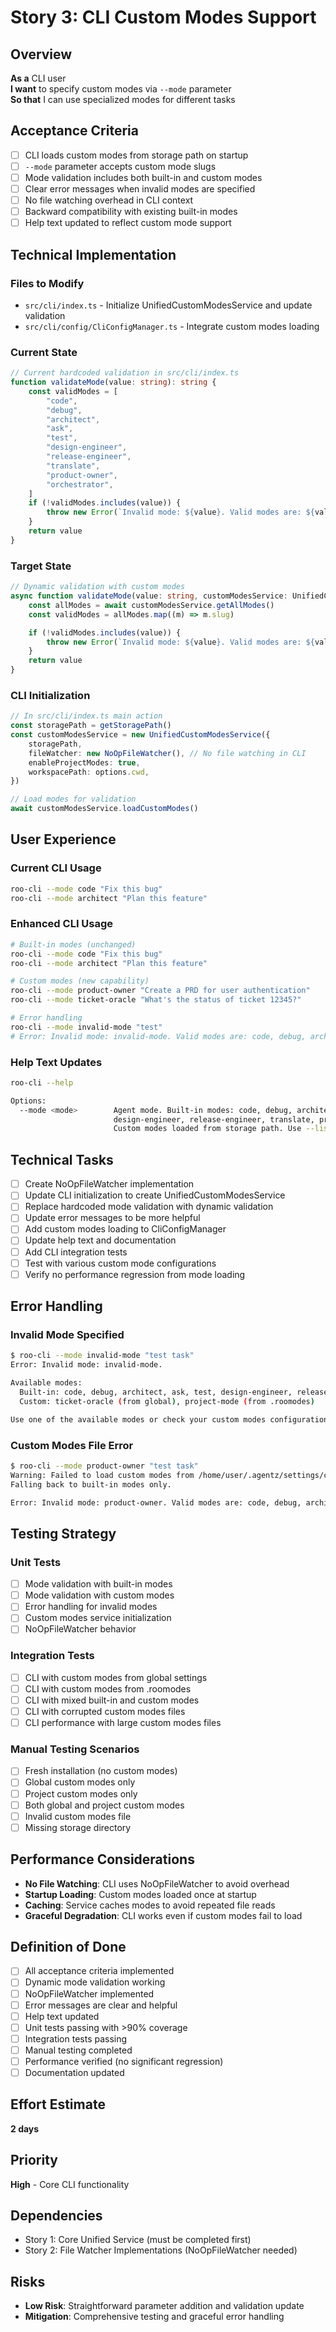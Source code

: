# Story 3: CLI Custom Modes Support

## Overview

**As a** CLI user  
**I want** to specify custom modes via `--mode` parameter  
**So that** I can use specialized modes for different tasks

## Acceptance Criteria

- [ ] CLI loads custom modes from storage path on startup
- [ ] `--mode` parameter accepts custom mode slugs
- [ ] Mode validation includes both built-in and custom modes
- [ ] Clear error messages when invalid modes are specified
- [ ] No file watching overhead in CLI context
- [ ] Backward compatibility with existing built-in modes
- [ ] Help text updated to reflect custom mode support

## Technical Implementation

### Files to Modify

- `src/cli/index.ts` - Initialize UnifiedCustomModesService and update validation
- `src/cli/config/CliConfigManager.ts` - Integrate custom modes loading

### Current State

```typescript
// Current hardcoded validation in src/cli/index.ts
function validateMode(value: string): string {
	const validModes = [
		"code",
		"debug",
		"architect",
		"ask",
		"test",
		"design-engineer",
		"release-engineer",
		"translate",
		"product-owner",
		"orchestrator",
	]
	if (!validModes.includes(value)) {
		throw new Error(`Invalid mode: ${value}. Valid modes are: ${validModes.join(", ")}`)
	}
	return value
}
```

### Target State

```typescript
// Dynamic validation with custom modes
async function validateMode(value: string, customModesService: UnifiedCustomModesService): Promise<string> {
	const allModes = await customModesService.getAllModes()
	const validModes = allModes.map((m) => m.slug)

	if (!validModes.includes(value)) {
		throw new Error(`Invalid mode: ${value}. Valid modes are: ${validModes.join(", ")}`)
	}
	return value
}
```

### CLI Initialization

```typescript
// In src/cli/index.ts main action
const storagePath = getStoragePath()
const customModesService = new UnifiedCustomModesService({
	storagePath,
	fileWatcher: new NoOpFileWatcher(), // No file watching in CLI
	enableProjectModes: true,
	workspacePath: options.cwd,
})

// Load modes for validation
await customModesService.loadCustomModes()
```

## User Experience

### Current CLI Usage

```bash
roo-cli --mode code "Fix this bug"
roo-cli --mode architect "Plan this feature"
```

### Enhanced CLI Usage

```bash
# Built-in modes (unchanged)
roo-cli --mode code "Fix this bug"
roo-cli --mode architect "Plan this feature"

# Custom modes (new capability)
roo-cli --mode product-owner "Create a PRD for user authentication"
roo-cli --mode ticket-oracle "What's the status of ticket 12345?"

# Error handling
roo-cli --mode invalid-mode "test"
# Error: Invalid mode: invalid-mode. Valid modes are: code, debug, architect, ask, test, design-engineer, release-engineer, translate, product-owner, orchestrator, ticket-oracle
```

### Help Text Updates

```bash
roo-cli --help

Options:
  --mode <mode>        Agent mode. Built-in modes: code, debug, architect, ask, test,
                       design-engineer, release-engineer, translate, product-owner, orchestrator.
                       Custom modes loaded from storage path. Use --list-modes to see all available modes.
```

## Technical Tasks

- [ ] Create NoOpFileWatcher implementation
- [ ] Update CLI initialization to create UnifiedCustomModesService
- [ ] Replace hardcoded mode validation with dynamic validation
- [ ] Update error messages to be more helpful
- [ ] Add custom modes loading to CliConfigManager
- [ ] Update help text and documentation
- [ ] Add CLI integration tests
- [ ] Test with various custom mode configurations
- [ ] Verify no performance regression from mode loading

## Error Handling

### Invalid Mode Specified

```bash
$ roo-cli --mode invalid-mode "test task"
Error: Invalid mode: invalid-mode.

Available modes:
  Built-in: code, debug, architect, ask, test, design-engineer, release-engineer, translate, product-owner, orchestrator
  Custom: ticket-oracle (from global), project-mode (from .roomodes)

Use one of the available modes or check your custom modes configuration.
```

### Custom Modes File Error

```bash
$ roo-cli --mode product-owner "test task"
Warning: Failed to load custom modes from /home/user/.agentz/settings/custom_modes.yaml: Invalid YAML format
Falling back to built-in modes only.

Error: Invalid mode: product-owner. Valid modes are: code, debug, architect, ask, test, design-engineer, release-engineer, translate, orchestrator
```

## Testing Strategy

### Unit Tests

- [ ] Mode validation with built-in modes
- [ ] Mode validation with custom modes
- [ ] Error handling for invalid modes
- [ ] Custom modes service initialization
- [ ] NoOpFileWatcher behavior

### Integration Tests

- [ ] CLI with custom modes from global settings
- [ ] CLI with custom modes from .roomodes
- [ ] CLI with mixed built-in and custom modes
- [ ] CLI with corrupted custom modes files
- [ ] CLI performance with large custom modes files

### Manual Testing Scenarios

- [ ] Fresh installation (no custom modes)
- [ ] Global custom modes only
- [ ] Project custom modes only
- [ ] Both global and project custom modes
- [ ] Invalid custom modes file
- [ ] Missing storage directory

## Performance Considerations

- **No File Watching**: CLI uses NoOpFileWatcher to avoid overhead
- **Startup Loading**: Custom modes loaded once at startup
- **Caching**: Service caches modes to avoid repeated file reads
- **Graceful Degradation**: CLI works even if custom modes fail to load

## Definition of Done

- [ ] All acceptance criteria implemented
- [ ] Dynamic mode validation working
- [ ] NoOpFileWatcher implemented
- [ ] Error messages are clear and helpful
- [ ] Help text updated
- [ ] Unit tests passing with >90% coverage
- [ ] Integration tests passing
- [ ] Manual testing completed
- [ ] Performance verified (no significant regression)
- [ ] Documentation updated

## Effort Estimate

**2 days**

## Priority

**High** - Core CLI functionality

## Dependencies

- Story 1: Core Unified Service (must be completed first)
- Story 2: File Watcher Implementations (NoOpFileWatcher needed)

## Risks

- **Low Risk**: Straightforward parameter addition and validation update
- **Mitigation**: Comprehensive testing and graceful error handling

